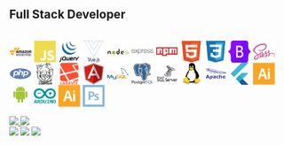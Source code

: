 ## Full Stack Developer

<div style="display: inline_block"><br>
  <img align="center" height="40" width="40" src="https://raw.githubusercontent.com/devicons/devicon/master/icons/amazonwebservices/amazonwebservices-original-wordmark.svg">
  <img align="center" height="40" width="40" src="https://raw.githubusercontent.com/devicons/devicon/master/icons/javascript/javascript-plain.svg">
  <img align="center" height="40" width="40" src="https://raw.githubusercontent.com/devicons/devicon/master/icons/jquery/jquery-original-wordmark.svg">
  <img align="center" height="40" width="40" src="https://raw.githubusercontent.com/devicons/devicon/master/icons/vuejs/vuejs-line-wordmark.svg">
  <img align="center" height="40" width="40" src="https://raw.githubusercontent.com/devicons/devicon/master/icons/nodejs/nodejs-original-wordmark.svg">
  <img align="center" height="40" width="40" src="https://raw.githubusercontent.com/devicons/devicon/master/icons/express/express-original-wordmark.svg">
  <img align="center" height="40" width="40" src="https://raw.githubusercontent.com/devicons/devicon/master/icons/npm/npm-original-wordmark.svg">
  <img align="center" height="40" width="40" src="https://raw.githubusercontent.com/devicons/devicon/master/icons/html5/html5-original.svg">
  <img align="center" height="40" width="40" src="https://raw.githubusercontent.com/devicons/devicon/master/icons/css3/css3-original.svg">
  <img align="center" height="40" width="40" src="https://raw.githubusercontent.com/devicons/devicon/master/icons/bootstrap/bootstrap-original.svg">
  <img align="center" height="40" width="40" src="https://raw.githubusercontent.com/devicons/devicon/master/icons/sass/sass-original.svg">
  <img align="center" height="40" width="40" src="https://raw.githubusercontent.com/devicons/devicon/master/icons/php/php-plain.svg">
  <img align="center" height="40" width="40" src="https://raw.githubusercontent.com/devicons/devicon/master/icons/composer/composer-line-wordmark.svg">
  <img align="center" height="40" width="40" src="https://raw.githubusercontent.com/devicons/devicon/master/icons/laravel/laravel-plain-wordmark.svg">
  <img align="center" height="40" width="40" src="https://raw.githubusercontent.com/devicons/devicon/master/icons/angularjs/angularjs-original.svg">
  <img align="center" height="40" width="40" src="https://raw.githubusercontent.com/devicons/devicon/master/icons/mysql/mysql-original-wordmark.svg">
  <img align="center" height="40" width="40" src="https://raw.githubusercontent.com/devicons/devicon/master/icons/postgresql/postgresql-original-wordmark.svg">
  <img align="center" height="40" width="40" src="https://raw.githubusercontent.com/devicons/devicon/master/icons/microsoftsqlserver/microsoftsqlserver-plain-wordmark.svg">
  <img align="center" height="40" width="40" src="https://raw.githubusercontent.com/devicons/devicon/master/icons/linux/linux-original.svg">
  <img align="center" height="40" width="40" src="https://raw.githubusercontent.com/devicons/devicon/master/icons/apache/apache-line-wordmark.svg">
  <img align="center" height="40" width="40" src="https://raw.githubusercontent.com/devicons/devicon/master/icons/flutter/flutter-original.svg">
  <img align="center" height="40" width="40" src="https://raw.githubusercontent.com/devicons/devicon/master/icons/illustrator/illustrator-plain.svg">
  <img align="center" height="40" width="40" src="https://raw.githubusercontent.com/devicons/devicon/master/icons/android/android-original-wordmark.svg">
  <img align="center" height="40" width="40" src="https://raw.githubusercontent.com/devicons/devicon/master/icons/arduino/arduino-original-wordmark.svg">
  <img align="center" height="40" width="40" src="https://raw.githubusercontent.com/devicons/devicon/master/icons/illustrator/illustrator-plain.svg">
  <img align="center" height="40" width="40" src="https://raw.githubusercontent.com/devicons/devicon/master/icons/photoshop/photoshop-line.svg">
</div>
<br>
 <div>
  <a href="https://github.com/gsg500">
  <img height="130em" src="https://github-readme-stats.vercel.app/api?username=gsg500&show_icons=true&theme=highcontrast&include_all_commits=true&count_private=true"/>
  <img height="130em" src="https://github-readme-stats.vercel.app/api/top-langs/?username=gsg500&layout=compact&langs_count=7&theme=highcontrast"/>
</div>

  <div> 
  <a href = "mailto:guilherme0500@hotmail.com"><img src="https://img.shields.io/badge/-Hotmail-%23333?style=for-the-badge&logo=hotmail&logoColor=white" target="_blank"></a>
  <a href = "mailto:guilhermesantosgomes@protonmail.com"><img src="https://img.shields.io/badge/ProtonMail-8B89CC?style=for-the-badge&logo=protonmail&logoColor=white"       target="_blank"></a>
  <a href="https://www.linkedin.com/in/adebayo-guilherme-55a81b198/" target="_blank"><img src="https://img.shields.io/badge/-LinkedIn-%230077B5?style=for-the-badge&logo=linkedin&logoColor=white" target="_blank"></a>
 
</div>
